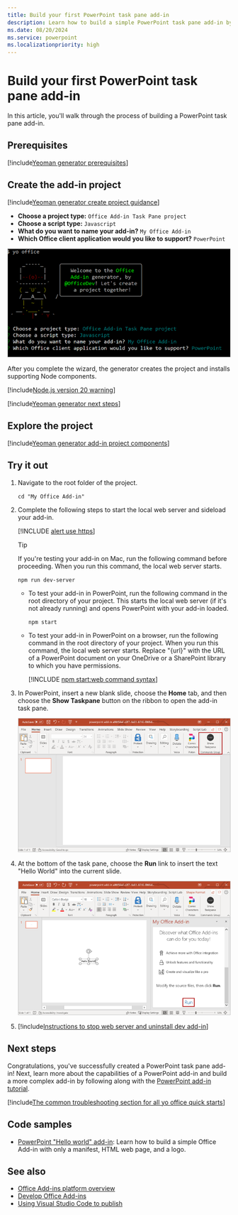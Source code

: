 ```yaml
---
title: Build your first PowerPoint task pane add-in
description: Learn how to build a simple PowerPoint task pane add-in by using the Office JS API.
ms.date: 08/20/2024
ms.service: powerpoint
ms.localizationpriority: high
---
```


# Build your first PowerPoint task pane add-in

In this article, you'll walk through the process of building a PowerPoint task pane add-in.

## Prerequisites

[!include[Yeoman generator prerequisites](../includes/quickstart-yo-prerequisites.md)]

## Create the add-in project

[!include[Yeoman generator create project guidance](../includes/yo-office-command-guidance.md)]

- **Choose a project type:** `Office Add-in Task Pane project`
- **Choose a script type:** `Javascript`
- **What do you want to name your add-in?** `My Office Add-in`
- **Which Office client application would you like to support?** `PowerPoint`

![The prompts and answers for the Yeoman generator in a command line interface.](../images/yo-office-powerpoint.png)

After you complete the wizard, the generator creates the project and installs supporting Node components.

[!include[Node.js version 20 warning](../includes/node-20-warning-note.md)]

[!include[Yeoman generator next steps](../includes/yo-office-next-steps.md)]

## Explore the project

[!include[Yeoman generator add-in project components](../includes/yo-task-pane-project-components-js.md)]

## Try it out

1. Navigate to the root folder of the project.

    ```command&nbsp;line
    cd "My Office Add-in"
    ```

1. Complete the following steps to start the local web server and sideload your add-in.

    [!INCLUDE [alert use https](../includes/alert-use-https.md)]

    > [!TIP]
    > If you're testing your add-in on Mac, run the following command before proceeding. When you run this command, the local web server starts.
    >
    > ```command&nbsp;line
    > npm run dev-server
    > ```

    - To test your add-in in PowerPoint, run the following command in the root directory of your project. This starts the local web server (if it's not already running) and opens PowerPoint with your add-in loaded.

        ```command&nbsp;line
        npm start
        ```

    - To test your add-in in PowerPoint on a browser, run the following command in the root directory of your project. When you run this command, the local web server starts. Replace "{url}" with the URL of a PowerPoint document on your OneDrive or a SharePoint library to which you have permissions.

        [!INCLUDE [npm start:web command syntax](../includes/start-web-sideload-instructions.md)]

1. In PowerPoint, insert a new blank slide, choose the **Home** tab, and then choose the **Show Taskpane** button on the ribbon to open the add-in task pane.

    ![PowerPoint with the Show Taskpane button highlighted.](../images/powerpoint_quickstart_addin_1c.png)

1. At the bottom of the task pane, choose the **Run** link to insert the text "Hello World" into the current slide.

    ![PowerPoint with an image of a dog and the text 'Hello World` displayed on the slide.](../images/powerpoint_quickstart_addin_3c.png)

1. [!include[Instructions to stop web server and uninstall dev add-in](../includes/stop-uninstall-dev-add-in.md)]

## Next steps

Congratulations, you've successfully created a PowerPoint task pane add-in! Next, learn more about the capabilities of a PowerPoint add-in and build a more complex add-in by following along with the [PowerPoint add-in tutorial](../tutorials/powerpoint-tutorial.md).


[!include[The common troubleshooting section for all yo office quick starts](../includes/quickstart-troubleshooting-yo.md)]

## Code samples

- [PowerPoint "Hello world" add-in](https://github.com/OfficeDev/Office-Add-in-samples/tree/main/Samples/hello-world/powerpoint-hello-world): Learn how to build a simple Office Add-in with only a manifest, HTML web page, and a logo.

## See also

- [Office Add-ins platform overview](../overview/office-add-ins.md)
- [Develop Office Add-ins](../develop/develop-overview.md)
- [Using Visual Studio Code to publish](../publish/publish-add-in-vs-code.md#using-visual-studio-code-to-publish)
